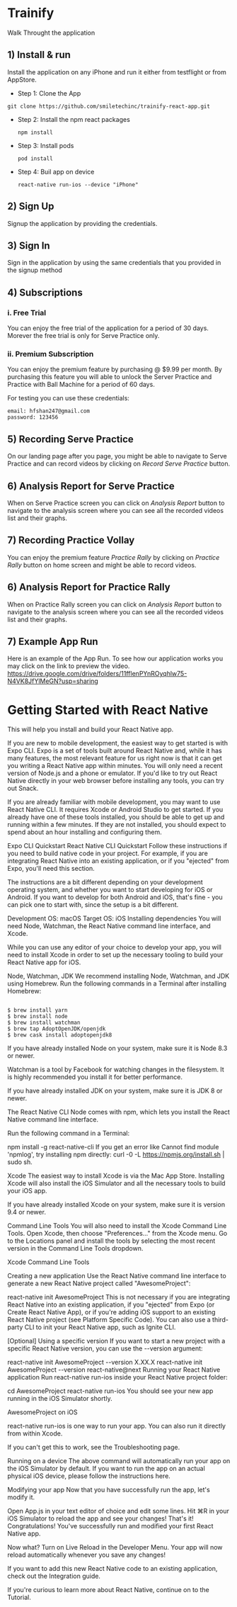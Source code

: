 # Trainify

Walk Throught the application

## 1) Install & run

Install the application on any iPhone and run it either from testflight or from AppStore.

- Step 1: Clone the App

```
git clone https://github.com/smiletechinc/trainify-react-app.git
```

- Step 2: Install the npm react packages

  ```
  npm install
  ```

- Step 3: Install pods
  ```
  pod install
  ```
- Step 4: Buil app on device
  ```
  react-native run-ios --device "iPhone"
  ```

## 2) Sign Up

Signup the application by providing the credentials.

## 3) Sign In

Sign in the application by using the same credentials that you provided in the signup method

## 4) Subscriptions

### i. Free Trial

You can enjoy the free trial of the application for a period of 30 days. Morever the free trial is only for Serve Practice only.

### ii. Premium Subscription

You can enjoy the premium feature by purchasing @ $9.99 per month. By purchasing this feature you will able to unlock the Server Practice and Practice with Ball Machine for a period of 60 days.

For testing you can use these credentials:

```
email: hfshan247@gmail.com
password: 123456
```

## 5) Recording Serve Practice

On our landing page after you page, you might be able to navigate to Serve Practice and can record videos by clicking on _Record Serve Practice_ button.

## 6) Analysis Report for Serve Practice

When on Serve Practice screen you can click on _Analysis Report_ button to navigate to the analysis screen where you can see all the recorded videos list and their graphs.

## 7) Recording Practice Vollay

You can enjoy the premium feature _Practice Rally_ by clicking on _Practice Rally_ button on home screen and might be able to record videos.

## 6) Analysis Report for Practice Rally

When on Practice Rally screen you can click on _Analysis Report_ button to navigate to the analysis screen where you can see all the recorded videos list and their graphs.

## 7) Example App Run

Here is an example of the App Run. To see how our application works you may click on the link to preview the video.
https://drive.google.com/drive/folders/11fflenPYnROyqhlw75-N4VK8JfYlMeGN?usp=sharing

# Getting Started with React Native

This will help you install and build your React Native app.

If you are new to mobile development, the easiest way to get started is with Expo CLI. Expo is a set of tools built around React Native and, while it has many features, the most relevant feature for us right now is that it can get you writing a React Native app within minutes. You will only need a recent version of Node.js and a phone or emulator. If you'd like to try out React Native directly in your web browser before installing any tools, you can try out Snack.

If you are already familiar with mobile development, you may want to use React Native CLI. It requires Xcode or Android Studio to get started. If you already have one of these tools installed, you should be able to get up and running within a few minutes. If they are not installed, you should expect to spend about an hour installing and configuring them.

Expo CLI Quickstart React Native CLI Quickstart
Follow these instructions if you need to build native code in your project. For example, if you are integrating React Native into an existing application, or if you "ejected" from Expo, you'll need this section.

The instructions are a bit different depending on your development operating system, and whether you want to start developing for iOS or Android. If you want to develop for both Android and iOS, that's fine - you can pick one to start with, since the setup is a bit different.

Development OS: macOS
Target OS: iOS
Installing dependencies
You will need Node, Watchman, the React Native command line interface, and Xcode.

While you can use any editor of your choice to develop your app, you will need to install Xcode in order to set up the necessary tooling to build your React Native app for iOS.

Node, Watchman, JDK
We recommend installing Node, Watchman, and JDK using Homebrew. Run the following commands in a Terminal after installing Homebrew:

```

$ brew install yarn
$ brew install node
$ brew install watchman
$ brew tap AdoptOpenJDK/openjdk
$ brew cask install adoptopenjdk8

```

If you have already installed Node on your system, make sure it is Node 8.3 or newer.

Watchman is a tool by Facebook for watching changes in the filesystem. It is highly recommended you install it for better performance.

If you have already installed JDK on your system, make sure it is JDK 8 or newer.

The React Native CLI
Node comes with npm, which lets you install the React Native command line interface.

Run the following command in a Terminal:

npm install -g react-native-cli
If you get an error like Cannot find module 'npmlog', try installing npm directly: curl -0 -L https://npmjs.org/install.sh | sudo sh.

Xcode
The easiest way to install Xcode is via the Mac App Store. Installing Xcode will also install the iOS Simulator and all the necessary tools to build your iOS app.

If you have already installed Xcode on your system, make sure it is version 9.4 or newer.

Command Line Tools
You will also need to install the Xcode Command Line Tools. Open Xcode, then choose "Preferences..." from the Xcode menu. Go to the Locations panel and install the tools by selecting the most recent version in the Command Line Tools dropdown.

Xcode Command Line Tools

Creating a new application
Use the React Native command line interface to generate a new React Native project called "AwesomeProject":

react-native init AwesomeProject
This is not necessary if you are integrating React Native into an existing application, if you "ejected" from Expo (or Create React Native App), or if you're adding iOS support to an existing React Native project (see Platform Specific Code). You can also use a third-party CLI to init your React Native app, such as Ignite CLI.

[Optional] Using a specific version
If you want to start a new project with a specific React Native version, you can use the --version argument:

react-native init AwesomeProject --version X.XX.X
react-native init AwesomeProject --version react-native@next
Running your React Native application
Run react-native run-ios inside your React Native project folder:

cd AwesomeProject
react-native run-ios
You should see your new app running in the iOS Simulator shortly.

AwesomeProject on iOS

react-native run-ios is one way to run your app. You can also run it directly from within Xcode.

If you can't get this to work, see the Troubleshooting page.

Running on a device
The above command will automatically run your app on the iOS Simulator by default. If you want to run the app on an actual physical iOS device, please follow the instructions here.

Modifying your app
Now that you have successfully run the app, let's modify it.

Open App.js in your text editor of choice and edit some lines.
Hit ⌘R in your iOS Simulator to reload the app and see your changes!
That's it!
Congratulations! You've successfully run and modified your first React Native app.

Now what?
Turn on Live Reload in the Developer Menu. Your app will now reload automatically whenever you save any changes!

If you want to add this new React Native code to an existing application, check out the Integration guide.

If you're curious to learn more about React Native, continue on to the Tutorial.

```

```
